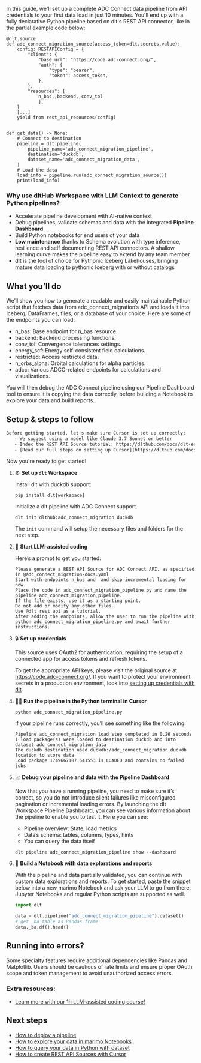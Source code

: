 In this guide, we'll set up a complete ADC Connect data pipeline from API credentials to your first data load in just 10 minutes. You'll end up with a fully declarative Python pipeline based on dlt's REST API connector, like in the partial example code below:

```python-outcome
@dlt.source
def adc_connect_migration_source(access_token=dlt.secrets.value):
    config: RESTAPIConfig = {
        "client": {
            "base_url": "https://code.adc-connect.org/",
            "auth": {
                "type": "bearer",
                "token": access_token,
            },
        },
        "resources": [
            n_bas,,backend,,conv_tol
            ],
    }
    [...]
    yield from rest_api_resources(config)


def get_data() -> None:
    # Connect to destination
    pipeline = dlt.pipeline(
        pipeline_name='adc_connect_migration_pipeline',
        destination='duckdb',
        dataset_name='adc_connect_migration_data', 
    )
    # Load the data
    load_info = pipeline.run(adc_connect_migration_source())
    print(load_info) 
```

### Why use dltHub Workspace with LLM Context to generate Python pipelines?

- Accelerate pipeline development with AI-native context
- Debug pipelines, validate schemas and data with the integrated **Pipeline Dashboard**
- Build Python notebooks for end users of your data
- **Low maintenance** thanks to Schema evolution with type inference, resilience and self documenting REST API connectors. A shallow learning curve makes the pipeline easy to extend by any team member
- dlt is the tool of choice for Pythonic Iceberg Lakehouses, bringing mature data loading to pythonic Iceberg with or without catalogs

## What you’ll do

We’ll show you how to generate a readable and easily maintainable Python script that fetches data from adc_connect_migration’s API and loads it into Iceberg, DataFrames, files, or a database of your choice. Here are some of the endpoints you can load:

- n_bas: Base endpoint for n_bas resource.
- backend: Backend processing functions.
- conv_tol: Convergence tolerances settings.
- energy_scf: Energy self-consistent field calculations.
- restricted: Access restricted data.
- n_orbs_alpha: Orbital calculations for alpha particles.
- adcc: Various ADCC-related endpoints for calculations and visualizations.

You will then debug the ADC Connect pipeline using our Pipeline Dashboard tool to ensure it is copying the data correctly, before building a Notebook to explore your data and build reports.

## Setup & steps to follow

```default
Before getting started, let's make sure Cursor is set up correctly:
   - We suggest using a model like Claude 3.7 Sonnet or better
   - Index the REST API Source tutorial: https://dlthub.com/docs/dlt-ecosystem/verified-sources/rest_api/ and add it to context as **@dlt rest api**
   - [Read our full steps on setting up Cursor](https://dlthub.com/docs/dlt-ecosystem/llm-tooling/cursor-restapi#23-configuring-cursor-with-documentation)
```

Now you're ready to get started!

1. ⚙️ **Set up `dlt` Workspace**
    
    Install dlt with duckdb support:
    ```shell
    pip install dlt[workspace]
    ```

    Initialize a dlt pipeline with ADC Connect support.
    ```shell
    dlt init dlthub:adc_connect_migration duckdb
    ```

    The `init` command will setup the necessary files and folders for the next step.
    
2. 🤠 **Start LLM-assisted coding**
    
    Here’s a prompt to get you started:
    
    ```prompt
    Please generate a REST API Source for ADC Connect API, as specified in @adc_connect_migration-docs.yaml 
    Start with endpoints n_bas and  and skip incremental loading for now. 
    Place the code in adc_connect_migration_pipeline.py and name the pipeline adc_connect_migration_pipeline. 
    If the file exists, use it as a starting point. 
    Do not add or modify any other files. 
    Use @dlt rest api as a tutorial. 
    After adding the endpoints, allow the user to run the pipeline with python adc_connect_migration_pipeline.py and await further instructions.
    ```

    
3. 🔒 **Set up credentials** 
    
    This source uses OAuth2 for authentication, requiring the setup of a connected app for access tokens and refresh tokens.
    
    To get the appropriate API keys, please visit the original source at https://code.adc-connect.org/.
    If you want to protect your environment secrets in a production environment, look into [setting up credentials with dlt](https://dlthub.com/docs/walkthroughs/add_credentials).
    
4. 🏃‍♀️ **Run the pipeline in the Python terminal in Cursor**
    
    ```shell
    python adc_connect_migration_pipeline.py
    ```
    
    If your pipeline runs correctly, you’ll see something like the following:
    
    ```shell
    Pipeline adc_connect_migration load step completed in 0.26 seconds
    1 load package(s) were loaded to destination duckdb and into dataset adc_connect_migration_data
    The duckdb destination used duckdb:/adc_connect_migration.duckdb location to store data
    Load package 1749667187.541553 is LOADED and contains no failed jobs
    ```
    
5. 📈 **Debug your pipeline and data with the Pipeline Dashboard**

    Now that you have a running pipeline, you need to make sure it’s correct, so you do not introduce silent failures like misconfigured pagination or incremental loading errors. By launching the dlt Workspace Pipeline Dashboard, you can see various information about the pipeline to enable you to test it. Here you can see:
    - Pipeline overview: State, load metrics
    - Data’s schema: tables, columns, types, hints
    - You can query the data itself
    
    ```shell
    dlt pipeline adc_connect_migration_pipeline show --dashboard
    ```
    
6. 🐍 **Build a Notebook with data explorations and reports**

    With the pipeline and data partially validated, you can continue with custom data explorations and reports. To get started, paste the snippet below into a new marimo Notebook and ask your LLM to go from there. Jupyter Notebooks and regular Python scripts are supported as well.

    
    ```python
    import dlt

   data = dlt.pipeline("adc_connect_migration_pipeline").dataset()
   # get _ba table as Pandas frame
   data._ba.df().head()
    ```

## Running into errors?

Some specialty features require additional dependencies like Pandas and Matplotlib. Users should be cautious of rate limits and ensure proper OAuth scope and token management to avoid unauthorized access errors.

### Extra resources:

- [Learn more with our 1h LLM-assisted coding course!](https://www.youtube.com/watch?v=GGid70rnJuM)

## Next steps

- [How to deploy a pipeline](https://dlthub.com/docs/walkthroughs/deploy-a-pipeline)
- [How to explore your data in marimo Notebooks](https://dlthub.com/docs/general-usage/dataset-access/marimo)
- [How to query your data in Python with dataset](https://dlthub.com/docs/general-usage/dataset-access/dataset)
- [How to create REST API Sources with Cursor](https://dlthub.com/docs/dlt-ecosystem/llm-tooling/cursor-restapi)